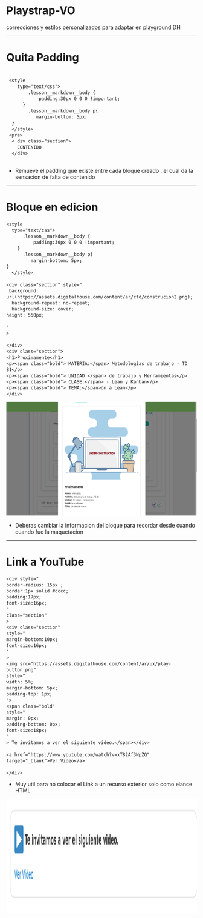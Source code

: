# Playstrap-VO
correcciones y estilos personalizados para adaptar en playground DH

____

# Quita Padding


```

 <style 
    type="text/css">
        .lesson__markdown__body {
            padding:30px 0 0 0 !important;
      }
        .lesson__markdown__body p{
           margin-bottom: 5px;
  }
  </style>
 <pre>
  < div class="section">
    CONTENIDO
  </div>  


```
 
 - Remueve el padding que existe entre cada bloque creado , el cual da la sensacion de falta de contenido


_____

# Bloque en edicion

```
<style 
  type="text/css">
      .lesson__markdown__body {
          padding:30px 0 0 0 !important;
    }
      .lesson__markdown__body p{
         margin-bottom: 5px;
}
  </style>

<div class="section" style="
 background: url(https://assets.digitalhouse.com/content/ar/ctd/construcion2.png);
  background-repeat: no-repeat;
  background-size: cover;
height: 550px;

"
>

</div>
<div class="section">
<h1>Proximamente</h1>
<p><span class="bold"> MATERIA:</span> Metodologías de trabajo - TD B1</p>
<p><span class="bold"> UNIDAD:</span> de trabajo y Herramientas</p>
<p><span class="bold"> CLASE:</span> - Lean y Kanban</p>
<p><span class="bold"> TEMA:</span>ón a Lean</p>
</div>
```


<img src="https://raw.githubusercontent.com/ortizvictorw/Playtrap-VO/main/Screenshot_2021-03-24%20Playground%20Digital%20House(4).png" alt="Kitten"
	title="" width="550" height="300"/>


- Deberas cambiar la informacion del bloque para recordar desde cuando cuando fue la maquetacion

____
# Link a YouTube
```
<div style="
border-radius: 15px ;
border:1px solid #cccc;
padding:17px;
font-size:16px;
" 
class="section"
>
<div class="section"
style="
margin-bottom:10px;
font-size:16px;
"
>
<img src="https://assets.digitalhouse.com/content/ar/ux/play-button.png"
style="
width: 5%;
margin-bottom: 5px;
padding-top: 1px;
">
<span class="bold"
style="
margin: 0px;
padding-bottom: 0px;
font-size:18px;
"
> Te invitamos a ver el siguiente video.</span></div>
 
<a href="https://www.youtube.com/watch?v=xT82Af3NpZQ" target="_blank">Ver Video</a>

</div>
```
- Muy util para no colocar el Link a un recurso exterior solo como elance HTML

<img src="https://raw.githubusercontent.com/ortizvictorw/Playtrap-VO/main/Screenshot_2021-03-24%20Playground%20Digital%20House(1).png
" alt=""
	title="A cute kitten" width="550" height="300"/>
